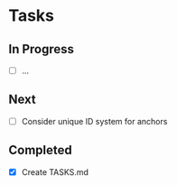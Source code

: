 <!-- :A: tldr: task list for grepa project -->
# Tasks

## In Progress

- [ ] ...

## Next

- [ ] Consider unique ID system for anchors

## Completed

- [x] Create TASKS.md